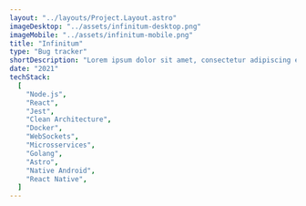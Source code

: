 ```yaml
---
layout: "../layouts/Project.Layout.astro"
imageDesktop: "../assets/infinitum-desktop.png"
imageMobile: "../assets/infinitum-mobile.png"
title: "Infinitum"
type: "Bug tracker"
shortDescription: "Lorem ipsum dolor sit amet, consectetur adipiscing elit. Ut tincidunt venenatis turpis, non egestas felis sollicitudin sed. Sed mi leo, auctor ut tincidunt ac, eleifend ac turpis."
date: "2021"
techStack:
  [
    "Node.js",
    "React",
    "Jest",
    "Clean Architecture",
    "Docker",
    "WebSockets",
    "Microsservices",
    "Golang",
    "Astro",
    "Native Android",
    "React Native",
  ]
---
```

